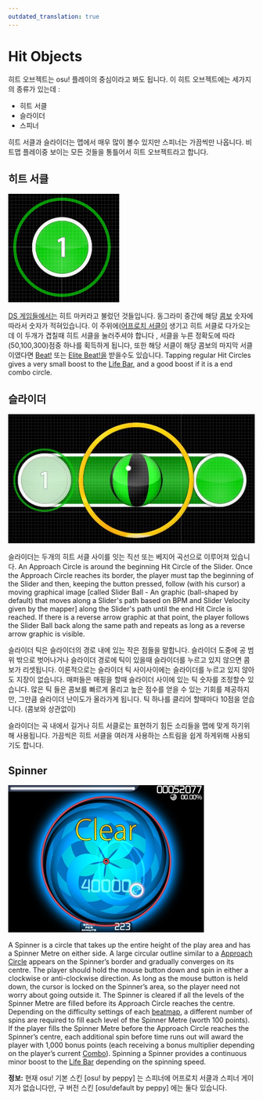 ```yaml
---
outdated_translation: true
---
```


# Hit Objects

히트 오브젝트는 osu! 플레이의 중심이라고 봐도 됩니다. 이 히트 오브젝트에는 세가지의 종류가 있는데 :

- 히트 서클
- 슬라이더
- 스피너

히트 서클과 슬라이더는 맵에서 매우 많이 볼수 있지만 스피너는 가끔씩만 나옵니다. 비트맵 플레이중 보이는 모든 것들을 통틀어서 히트 오브젝트라고 합니다.

## 히트 서클

![A hit circle in the default skin.](img/Hit_circle.png "A hit circle in the default skin.")

[DS 게임들에서는](/wiki/iNiS_games) 히트 마커라고 불렀던 것들입니다. 동그라미 중간에 해당 [콤보](/wiki/Beatmapping/Combo) 숫자에 따라서 숫자가 적혀있습니다. 이 주위에([어프로치 서클이](/wiki/Hit_object/Approach_circle) 생기고 히트 서클로 다가오는데 이 두개가 겹칠때 히트 서클을 눌러주셔야 합니다 , 서클을 누른 정확도에 따라 (50,100,300)점중 하나를 획득하게 됩니다, 또한 해당 서클이 해당 콤보의 마지막 서클이였다면 [Beat!](/wiki/Gameplay/Score) 또는 [Elite Beat!을](/wiki/Gameplay/Score) 받을수도 있습니다. Tapping regular Hit Circles gives a very small boost to the [Life Bar](/wiki/Client/Interface/Health_bar), and a good boost if it is a end combo circle.

## 슬라이더

![A slider in the default skin.](img/Slider2.jpg "A slider in the default skin.")

슬라이더는 두개의 히트 서클 사이를 잇는 직선 또는 베지어 곡선으로 이루어져 있습니다. An Approach Circle is around the beginning Hit Circle of the Slider. Once the Approach Circle reaches its border, the player must tap the beginning of the Slider and then, keeping the button pressed, follow (with his cursor) a moving graphical image \[called Slider Ball - An graphic (ball-shaped by default) that moves along a Slider's path based on BPM and Slider Velocity given by the mapper\] along the Slider's path until the end Hit Circle is reached. If there is a reverse arrow graphic at that point, the player follows the Slider Ball back along the same path and repeats as long as a reverse arrow graphic is visible.

슬라이더 틱은 슬라이더의 경로 내에 있는 작은 점들을 말합니다. 슬라이더 도중에 공 범위 밖으로 벗어나거나 슬라이더 경로에 틱이 있을때 슬라이더를 누르고 있지 않으면 콤보가 리셋됩니다. 이론적으로는 슬라이더 틱 사이사이에는 슬라이더를 누르고 있지 않아도 지장이 없습니다. 매퍼들은 매핑을 할때 슬라이더 사이에 있는 틱 숫자를 조정할수 있습니다. 많은 틱 들은 콤보를 빠르게 올리고 높은 점수를 얻을 수 있는 기회를 제공하지만, 그만큼 슬라이더 난이도가 올라가게 됩니다. 틱 하나를 클리어 할때마다 10점을 얻습니다. (콤보와 상관없이)

슬라이더는 곡 내에서 길거나 히트 서클로는 표현하기 힘든 소리들을 맵에 맞게 하기위해 사용됩니다. 가끔씩은 히트 서클을 여러개 사용하는 스트림을 쉽게 하게위해 사용되기도 합니다.

## Spinner

![A spinner in the default skin.](img/Spinner.jpg "A spinner in the default skin.")

A Spinner is a circle that takes up the entire height of the play area and has a Spinner Metre on either side. A large circular outline similar to a [Approach Circle](/wiki/Hit_object/Approach_circle) appears on the Spinner’s border and gradually converges on its centre. The player should hold the mouse button down and spin in either a clockwise or anti-clockwise direction. As long as the mouse button is held down, the cursor is locked on the Spinner’s area, so the player need not worry about going outside it. The Spinner is cleared if all the levels of the Spinner Metre are filled before its Approach Circle reaches the centre. Depending on the difficulty settings of each [beatmap](/wiki/Beatmap), a different number of spins are required to fill each level of the Spinner Metre (worth 100 points). If the player fills the Spinner Metre before the Approach Circle reaches the Spinner’s centre, each additional spin before time runs out will award the player with 1,000 bonus points (each receiving a bonus multiplier depending on the player’s current [Combo](/wiki/Beatmapping/Combo)). Spinning a Spinner provides a continuous minor boost to the [Life Bar](/wiki/Client/Interface/Health_bar) depending on the spinning speed.

**정보:** 현재 osu! 기본 스킨 \[osu! by peppy\] 는 스피너에 어프로치 서클과 스피너 게이지가 없습니다만, 구 버전 스킨 \[osu!default by peppy\] 에는 둘다 있습니다.
